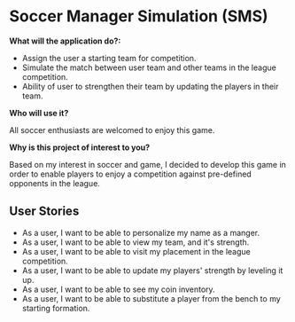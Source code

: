 # Soccer Manager Simulation (SMS)


**What will the application do?:**
- Assign the user a starting team for competition.
- Simulate the match between user team and other teams in the league competition.
- Ability of user to strengthen their team by updating the players in their team.

**Who will use it?**

All soccer enthusiasts are welcomed to enjoy this game.

**Why is this project of interest to you?**

Based on my interest in soccer and game, I decided to develop this game in order to enable players to
enjoy a competition against pre-defined opponents in the league.

## User Stories

- As a user, I want to be able to personalize my name as a manger.
- As a user, I want to be able to view my team, and it's strength.
- As a user, I want to be able to visit my placement in the league competition.
- As a user, I want to be able to update my players' strength by leveling it up.
- As a user, I want to be able to see my coin inventory.
- As a user, I want to be able to substitute a player from the bench to my starting formation.